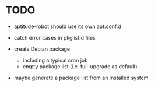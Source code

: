 # TODO

* aptitude-robot should use its own apt.conf.d
* catch error cases in pkglist.d files
* create Debian package
  * including a typical cron job
  * empty package list (i.e. full-upgrade as default)

* maybe generate a package list from an installed system
